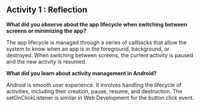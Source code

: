 ## Activity 1 : Reflection
<strong>What did you observe about the app lifecycle when switching between screens or minimizing the app?</strong><br>

<p>The app lifecycle is managed through a series of callbacks that allow the 
system to know when an app is in the foreground, background, or destroyed. 
When switching between screens, the current activity is paused and the new 
activity is resumed.</p>

<strong>What did you learn about activity management in Android?</strong><br>

<p>Android is smooth user experience. It involves handling the lifecycle of 
activities, including their creation, pause, resume, and destruction. 
The setOnClickListener is similar in Web Development for the button click event.</p>